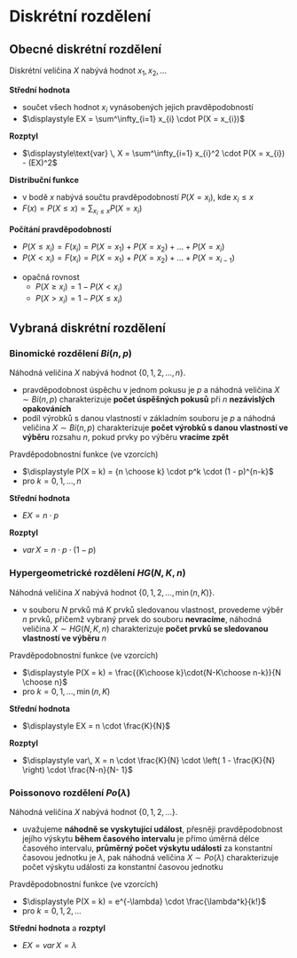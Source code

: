 # Diskrétní rozdělení

## Obecné diskrétní rozdělení

Diskrétní veličina $X$ nabývá hodnot $x_{1}, x_{2}, \dots$

**Střední hodnota**
- součet všech hodnot $x_{i}$ vynásobených jejich pravděpodobností
- $\displaystyle EX = \sum^\infty_{i=1} x_{i} \cdot P(X = x_{i})$

**Rozptyl**
- $\displaystyle\text{var} \, X = \sum^\infty_{i=1} x_{i}^2 \cdot P(X = x_{i}) - (EX)^2$

**Distribuční funkce**
- v bodě $x$ nabývá součtu pravděpodobností $P(X = x_{i})$, kde $x_{i} \leq x$
- $\displaystyle F(x) = P(X \leq x) = \sum_{x_{i} \leq x} P(X = x_{i})$

**Počítání pravděpodobností**
- $P(X \leq x_{i}) = F(x_{i}) = P(X = x_{1}) + P(X = x_{2}) + \dots + P(X = x_{i})$
- $P(X < x_{i}) = F(x_{i}) = P(X = x_{1}) + P(X = x_{2}) + \dots + P(X = x_{i-1})$
+ opačná rovnost
	- $P(X \geq x_{i}) = 1 - P(X < x_{i})$
	- $P(X > x_{i}) = 1 - P(X \leq x_{i})$

## Vybraná diskrétní rozdělení

### Binomické rozdělení $Bi(n, p)$

Náhodná veličina $X$ nabývá hodnot $\{0, 1, 2, \dots, n\}$.

- pravděpodobnost úspěchu v jednom pokusu je $p$ a náhodná veličina $X \sim Bi(n, p)$ charakterizuje **počet úspěšných pokusů** při $n$ **nezávislých opakováních**
- podíl výrobků s danou vlastností v základním souboru je $p$ a náhodná veličina $X \sim Bi(n, p)$ charakterizuje **počet výrobků s danou vlastností ve výběru** rozsahu $n$, pokud prvky po výběru **vracíme zpět**

Pravděpodobnostní funkce (ve vzorcích)
- $\displaystyle P(X = k) = {n \choose k} \cdot p^k \cdot (1 - p)^{n-k}$
- pro $k = 0, 1, \dots, n$

**Střední hodnota**
- $EX = n \cdot p$

**Rozptyl**
- $var \, X = n \cdot p \cdot (1 - p)$

### Hypergeometrické rozdělení $HG(N, K, n)$

Náhodná veličina $X$ nabývá hodnot $\{0, 1, 2, \dots, \min(n, K)\}$.

- v souboru $N$ prvků má $K$ prvků sledovanou vlastnost, provedeme výběr $n$ prvků, přičemž vybraný prvek do souboru **nevracíme**, náhodná veličina $X \sim HG(N, K, n)$ charakterizuje **počet prvků se sledovanou vlastností ve výběru** $n$

Pravděpodobnostní funkce (ve vzorcích)
- $\displaystyle P(X = k) = \frac{{K\choose k}\cdot{N-K\choose n-k}}{N \choose n}$
- pro $k = 0, 1, \dots, \min(n, K)$

**Střední hodnota**
- $\displaystyle EX = n \cdot \frac{K}{N}$

**Rozptyl**
- $\displaystyle var\, X = n \cdot \frac{K}{N} \cdot \left( 1 - \frac{K}{N} \right) \cdot \frac{N-n}{N- 1}$

### Poissonovo rozdělení $Po(\lambda)$

Náhodná veličina $X$ nabývá hodnot $\{0, 1, 2, \dots\}$.

- uvažujeme **náhodně se vyskytující událost**, přesněji pravděpodobnost jejího výskytu **během časového intervalu** je přímo úměrná délce časového intervalu, **průměrný počet výskytu události** za konstantní časovou jednotku je $\lambda$, pak náhodná veličina $X \sim Po(\lambda)$ charakterizuje počet výskytu události za konstantní časovou jednotku

Pravděpodobnostní funkce (ve vzorcích)
- $\displaystyle P(X = k) = e^{-\lambda} \cdot \frac{\lambda^k}{k!}$
- pro $k = 0, 1, 2, \dots$

**Střední hodnota** a **rozptyl**
- $EX = var \, X = \lambda$

